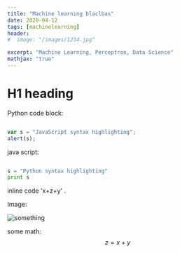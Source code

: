 ```yaml
---
title: "Machine learning blaclbas"
date: 2020-04-12
tags: [machinelearning]
header:
#  image: "/images/1234.jpg"

excerpt: "Machine Learning, Perceptron, Data Science"
mathjax: "true"
---
```


# H1 heading

Python code block:


```javascript

var s = "JavaScript syntax highlighting";
alert(s);

```

java script:


```python

s = "Python syntax highlighting"
print s

```



inline code 'x+z+y' .


Image:

<img src="{{ site.url }}{{ site.baseurl }}/images/1234.jpg" alt="something">


some math:
$$z=x+y$$

